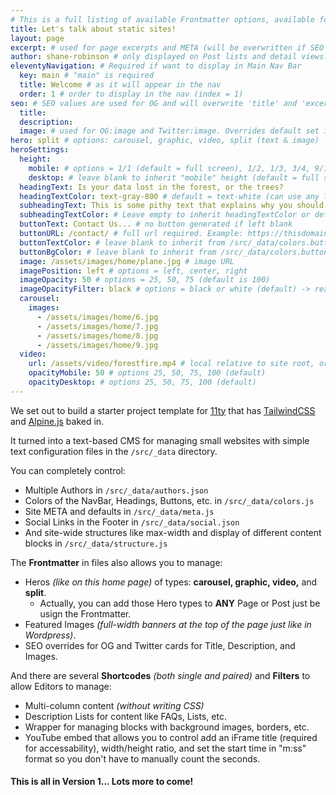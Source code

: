 ```yaml
---
# This is a full listing of available Frontmatter options, available for any content (.md) file.
title: Let's talk about static sites!
layout: page
excerpt: # used for page excerpts and META (will be overwritten if SEO used below)
author: shane-robinson # only displayed on Post lists and detail views. Defaults to _data/meta.authorURL
eleventyNavigation: # Required if want to display in Main Nav Bar
  key: main # "main" is required
  title: Welcome # as it will appear in the nav
  order: 1 # order to display in the nav (index = 1)
seo: # SEO values are used for OG and will overwrite 'title' and 'excerpt' above
  title:
  description:
  image: # used for OG:image and Twitter:image. Overrides default set in _data/meta.siteImage
hero: split # options: carousel, graphic, video, split (text & image)
heroSettings:
  height:
    mobile: # options = 1/1 (default = full screen), 1/2, 1/3, 3/4, 9/10, h-48 (12rem, 192px), h-56 (14rem, 224px), h-64 (16rem, 256px)
    desktop: # leave blank to inherit "mobile" height (default = full screen)
  headingText: Is your data lost in the forest, or the trees?
  headingTextColor: text-gray-800 # default = text-white (can use any TailwindCSS text-[color]-[xxx])
  subheadingText: This is some pithy text that explains why you should hire us without reading any further. Or is it farther?
  subheadingTextColor: # Leave empty to inherit headingTextColor or default (text-white) or use any text-[color]-[xxx]
  buttonText: Contact Us... # no button generated if left blank
  buttonURL: /contact/ # full url required. Example: https://thisdomain.com/somepage/
  buttonTextColor: # leave blank to inherit from /src/_data/colors.buttonCustom or buttonDefault
  buttonBgColor: # leave blank to inherit from /src/_data/colors.buttonCustom.bg or buttonDefault.bg
  image: /assets/images/home/plane.jpg # image URL
  imagePosition: left # options = left, center, right
  imageOpacity: 50 # options = 25, 50, 75 (default is 100)
  imageOpacityFilter: black # options = black or white (default) -> really depends on your background image
  carousel:
    images:
      - /assets/images/home/6.jpg
      - /assets/images/home/7.jpg
      - /assets/images/home/8.jpg
      - /assets/images/home/9.jpg
  video:
    url: /assets/video/forestfire.mp4 # local relative to site root, or full https://... if remote?
    opacityMobile: 50 # options 25, 50, 75, 100 (default)
    opacityDesktop: # options 25, 50, 75, 100 (default)
---
```


We set out to build a starter project template for [11ty](https://11ty.dev '11ty Static Site Generator') that has [TailwindCSS](https://tailwindcss.com 'TailwindCSS Utility-First CSS Framework') and [Alpine.js](https://github.com/alpinejs/alpine 'Alpine.js : Think of it like Tailwind for JavaScript') baked in.

It turned into a text-based CMS for managing small websites with simple text configuration files in the `/src/_data` directory.

You can completely control:

- Multiple Authors in `/src/_data/authors.json`
- Colors of the NavBar, Headings, Buttons, etc. in `/src/_data/colors.js`
- Site META and defaults in `/src/_data/meta.js`
- Social Links in the Footer in `/src/_data/social.json`
- And site-wide structures like max-width and display of different content blocks in `/src/_data/structure.js`

The **Frontmatter** in files also allows you to manage:

- Heros _(like on this home page)_ of types: **carousel, graphic, video,** and **split**.
  - Actually, you can add those Hero types to **ANY** Page or Post just be usign the Frontmatter.
- Featured Images _(full-width banners at the top of the page just like in Wordpress)_.
- SEO overrides for OG and Twitter cards for Title, Description, and Images.

And there are several **Shortcodes** _(both single and paired)_ and **Filters** to allow Editors to manage:

- Multi-column content _(without writing CSS)_
- Description Lists for content like FAQs, Lists, etc.
- Wrapper for managing blocks with background images, borders, etc.
- YouTube embed that allows you to control add an iFrame title (required for accessability), width/height ratio, and set the start time in "m:ss" format so you don't have to manually count the seconds.

#### This is all in Version 1... Lots more to come!
